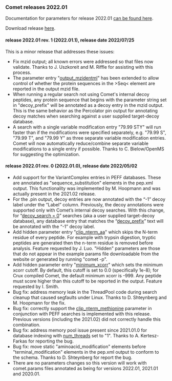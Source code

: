 ### Comet releases 2022.01

Documentation for parameters for release 2022.01 [can be found here](/Comet/parameters/parameters_202201/).

Download release [here](https://github.com/UWPR/Comet/releases/tag/v2022.01.0).

#### release 2022.01 rev. 1 (2022.01.1), release date 2022/07/25

This is a minor release that addresses these issues:

- Fix mzid output; all known errors were addressed so that files now validate. Thanks to J. Uszkoreit and M. Riffle for assisting with this process.
- The parameter entry "[output_mzidentml](/Comet/parameters/parameters_202201/output_mzidentml.html)" has been extended to allow control of whether the protein sequences in the &gt;Seq&lt; element are reported in the output mzid file.
- When running a regular search not using Comet's internal decoy peptides, any protein sequence that begins with the parameter string set in "decoy_prefix" will be annotated as a decoy entry in the mzid output. This is the same behavior as the Percolator pin output for annotating decoy matches when searching against a user supplied target-decoy database.
- A search with a single variable modification entry "79.99 STY" will run faster than if the modifications were specified separately, e.g. "79.99 S", "79.99 T", and "79.99 Y" as three separate variable modification entries. Comet will now automatically reduce/combine separate variable modifications to a single entry if possible. Thanks to C. Bielow/OpenMS for suggesting the optimization.

#### release 2022.01 rev. 0 (2022.01.0), release date 2022/05/02
- Add support for the VariantComplex entries in PEFF databases.  These are annotated as "sequence_substitution" elements in the pep.xml output.  This functionality was implemented by M. Hoopmann and was actually present in the 2021.02 release.
- For the .pin output, decoy entries are now annotated with the “-1” decoy label under the “Label” column. Previously, the decoy annotations were supported only with Comet’s internal decoy searches. With this change, for “[decoy_search = 0](/Comet/parameters/parameters_202201/decoy_search.html)” searches (aka a user supplied target-decoy database), any database entry that matches the “[decoy_prefix](/Comet/parameters/parameters_202201/decoy_prefix.html)” text will be annotated with the “-1” decoy label.
- Add hidden parameter entry "[clip_nterm_aa](/Comet/parameters/parameters_202201/clip_nterm_aa.html)" which skips the N-term residue of every peptide. For example with trypsin digestion, tryptic peptides are generated then the n-term residue is removed before analysis. Feature requested by J. Luo. "Hidden" parameters are those that do not appear in the example params file downloadable from the website or generated by running "comet -p".
- Add hidden parameter entry "[minimum_xcorr](/Comet/parameters/parameters_202201/minimum_xcorr.html)" which sets the minimum xcorr cutoff. By default, this cutoff is set to 0.0 (specifically 1e-8); for Crux compiled Comet, the default minimum xcorr is -999. Any peptide must score higher than this cutoff to be reported in the output. Feature requested by I. Smith.
- Bug fix: address memory leak in the ThreadPool code during search cleanup that caused segfaults under Linux. Thanks to D. Shteynberg and M. Hoopmann for the fix.
- Bug fix: correctly support the [clip_nterm_methionine](/Comet/parameters/parameters_202201/clip_nterm_methionine.html) parameter in conjunction with PEFF searches is implemented with this release. Previous versions (including the 2021.02) did not correctly handle this combination.
- Bug fix: address memory pool issue present since 2021.01.0 for database indexing with [num_threads](/Comet/parameters/parameters_202201/num_threads.html) set to "1". Thanks to A. Kertesz-Farkas for reporting the bug.
- Bug fix: move static "aminoacid_modification" elements before "terminal_modification" elements in the pep.xml output to conform to the schema. Thanks to D. Shteynberg for report the bug.
- There are no parameters changes so this version will work with comet.params files annotated as being for versions 2022.01, 2021.01 and 2020.01.
